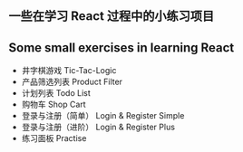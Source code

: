 ## 一些在学习 React 过程中的小练习项目
## Some small exercises in learning React

- 井字棋游戏 Tic-Tac-Logic
- 产品筛选列表 Product Filter
- 计划列表 Todo List
- 购物车 Shop Cart
- 登录与注册（简单） Login & Register Simple
- 登录与注册（进阶） Login & Register Plus
- 练习面板 Practise